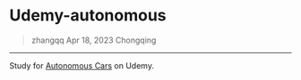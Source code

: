 # Udemy-autonomous

> zhangqq
> Apr 18, 2023
> Chongqing

---

Study for [Autonomous Cars](https://www.udemy.com/course/applied-systems-control-for-engineers-modelling-pid-mpc/) on Udemy.